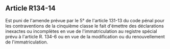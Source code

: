 Article R134-14
----
Est puni de l'amende prévue par le 5° de l'article 131-13 du code pénal pour les
contraventions de la cinquième classe le fait d'émettre des déclarations
inexactes ou incomplètes en vue de l'immatriculation au registre spécial prévu à
l'article R. 134-6 ou en vue de la modification ou du renouvellement de
l'immatriculation.
